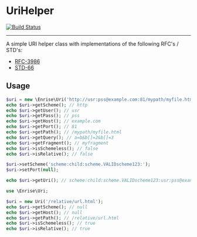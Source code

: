 # UriHelper

[![Build Status](https://travis-ci.org/urmaul/rich-types.svg)](https://travis-ci.org/urmaul/rich-types)

---

A simple URI helper class with implementations of the following RFC's / STD's:
- [RFC-3986](https://tools.ietf.org/html/rfc3986)
- [STD-66](http://tools.ietf.org/html/std66)

## Usage

```php
$uri = new \Enrise\Uri('http://usr:pss@example.com:81/mypath/myfile.html?a=b&b[]=2&b[]=3#myfragment');
echo $uri->getScheme(); // http
echo $uri->getUser(); // usr
echo $uri->getPass(); // pss
echo $uri->getHost(); // example.com
echo $uri->getPort(); // 81
echo $uri->getPath(); // /mypath/myfile.html
echo $uri->getQuery(); // a=b&b[]=2&b[]=3
echo $uri->getFragment(); // myfragment
echo $uri->isSchemeless(); // false
echo $uri->isRelative(); // false

$uri->setScheme('scheme:child:scheme.VALIDscheme123:');
$uri->setPort(null);

echo $uri->getUri(); // scheme:child:scheme.VALIDscheme123:usr:pss@example.com/mypath/myfile.html?a=b&b[]=2&b[]=3#myfragment
```


```php
use \Enrise\Uri;

$uri = new Uri('/relative/url.html');
echo $uri->getScheme(); // null
echo $uri->getHost(); // null
echo $uri->getPath(); // /relative/url.html
echo $uri->isSchemeless(); // true
echo $uri->isRelative(); // true
```




